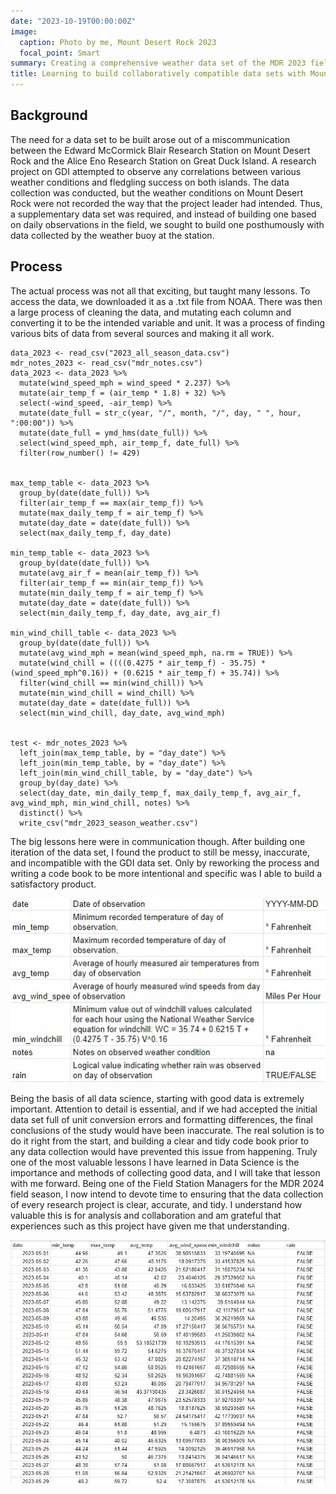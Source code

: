 ```yaml
---
date: "2023-10-19T00:00:00Z"
image:
  caption: Photo by me, Mount Desert Rock 2023
  focal_point: Smart
summary: Creating a comprehensive weather data set of the MDR 2023 field season, for use in Herring and Black Backed Gull data analysis.
title: Learning to build collaboratively compatible data sets with Mount Desert Rock weather data
---
```


## Background

The need for a data set to be built arose out of a miscommunication between the Edward McCormick Blair Research Station on Mount Desert Rock and the Alice Eno Research Station on Great Duck Island. A research project on GDI attempted to observe any correlations between various weather conditions and fledgling success on both islands. The data collection was conducted, but the weather conditions on Mount Desert Rock were not recorded the way that the project leader had intended. Thus, a supplementary data set was required, and instead of building one based on daily observations in the field, we sought to build one posthumously with data collected by the weather buoy at the station.

## Process

The actual process was not all that exciting, but taught many lessons. To access the data, we downloaded it as a .txt file from NOAA. There was then a large process of cleaning the data, and mutating each column and converting it to be the intended variable and unit. It was a process of finding various bits of data from several sources and making it all work.

```
data_2023 <- read_csv("2023_all_season_data.csv")
mdr_notes_2023 <- read_csv("mdr_notes.csv")
data_2023 <- data_2023 %>% 
  mutate(wind_speed_mph = wind_speed * 2.237) %>% 
  mutate(air_temp_f = (air_temp * 1.8) + 32) %>% 
  select(-wind_speed, -air_temp) %>% 
  mutate(date_full = str_c(year, "/", month, "/", day, " ", hour, ":00:00")) %>% 
  mutate(date_full = ymd_hms(date_full)) %>% 
  select(wind_speed_mph, air_temp_f, date_full) %>% 
  filter(row_number() != 429)


max_temp_table <- data_2023 %>% 
  group_by(date(date_full)) %>% 
  filter(air_temp_f == max(air_temp_f)) %>% 
  mutate(max_daily_temp_f = air_temp_f) %>% 
  mutate(day_date = date(date_full)) %>% 
  select(max_daily_temp_f, day_date)

min_temp_table <- data_2023 %>% 
  group_by(date(date_full)) %>%
  mutate(avg_air_f = mean(air_temp_f)) %>%
  filter(air_temp_f == min(air_temp_f)) %>% 
  mutate(min_daily_temp_f = air_temp_f) %>% 
  mutate(day_date = date(date_full)) %>% 
  select(min_daily_temp_f, day_date, avg_air_f)

min_wind_chill_table <- data_2023 %>% 
  group_by(date(date_full)) %>% 
  mutate(avg_wind_mph = mean(wind_speed_mph, na.rm = TRUE)) %>% 
  mutate(wind_chill = ((((0.4275 * air_temp_f) - 35.75) * (wind_speed_mph^0.16)) + (0.6215 * air_temp_f) + 35.74)) %>%
  filter(wind_chill == min(wind_chill)) %>% 
  mutate(min_wind_chill = wind_chill) %>% 
  mutate(day_date = date(date_full)) %>% 
  select(min_wind_chill, day_date, avg_wind_mph)


test <- mdr_notes_2023 %>%
  left_join(max_temp_table, by = "day_date") %>%
  left_join(min_temp_table, by = "day_date") %>% 
  left_join(min_wind_chill_table, by = "day_date") %>% 
  group_by(day_date) %>%
  select(day_date, min_daily_temp_f, max_daily_temp_f, avg_air_f, avg_wind_mph, min_wind_chill, notes) %>% 
  distinct() %>% 
  write_csv("mdr_2023_season_weather.csv")
```

The big lessons here were in communication though. After building one iteration of the data set, I found the product to still be messy, inaccurate, and incompatible with the GDI data set. Only by reworking the process and writing a code book to be more intentional and specific was I able to build a satisfactory product. 

![A codebook for the MDR_weather data set](codebook.jpg)

Being the basis of all data science, starting with good data is extremely important. Attention to detail is essential, and if we had accepted the initial data set full of unit conversion errors and formatting differences, the final conclusions of the study would have been inaccurate. The real solution is to do it right from the start, and building a clear and tidy code book prior to any data collection would have prevented this issue from happening. Truly one of the most valuable lessons I have learned in Data Science is the importance and methods of collecting good data, and I will take that lesson with me forward. Being one of the Field Station Managers for the MDR 2024 field season, I now intend to devote time to ensuring that the data collection of every research project is clear, accurate, and tidy. I understand how valuable this is for analysis and collaboration and am grateful that experiences such as this project have given me that understanding.

![A section of the resulting data set](data_ex.jpg)